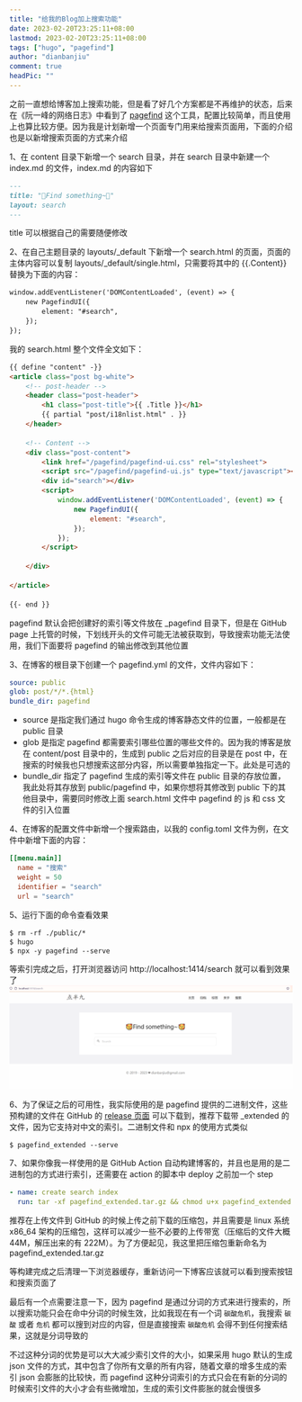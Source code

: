 ```yaml
---
title: "给我的Blog加上搜索功能"
date: 2023-02-20T23:25:11+08:00
lastmod: 2023-02-20T23:25:11+08:00
tags: ["hugo", "pagefind"]
author: "dianbanjiu"
comment: true
headPic: ""
---
```


之前一直想给博客加上搜索功能，但是看了好几个方案都是不再维护的状态，后来在《阮一峰的网络日志》中看到了 [pagefind](https://pagefind.app/) 这个工具，配置比较简单，而且使用上也算比较方便。因为我是计划新增一个页面专门用来给搜索页面用，下面的介绍也是以新增搜索页面的方式来介绍  

1、在 content 目录下新增一个 search 目录，并在 search 目录中新建一个 index.md 的文件，index.md 的内容如下  
```markdown
---
title: "🥰Find something~🥰"
layout: search
---
```
title 可以根据自己的需要随便修改  

2、在自己主题目录的 layouts/_default 下新增一个 search.html 的页面，页面的主体内容可以复制 layouts/_default/single.html，只需要将其中的 {{.Content}} 替换为下面的内容：  
```html
window.addEventListener('DOMContentLoaded', (event) => {
    new PagefindUI({
        element: "#search",
    });
});
```

我的 search.html 整个文件全文如下：  
```html
{{ define "content" -}}
<article class="post bg-white">
    <!-- post-header -->
    <header class="post-header">
        <h1 class="post-title">{{ .Title }}</h1>
        {{ partial "post/i18nlist.html" . }}
    </header>

    <!-- Content -->
    <div class="post-content">
        <link href="/pagefind/pagefind-ui.css" rel="stylesheet">
        <script src="/pagefind/pagefind-ui.js" type="text/javascript"></script>
        <div id="search"></div>
        <script>
            window.addEventListener('DOMContentLoaded', (event) => {
                new PagefindUI({
                    element: "#search",
                });
            });
        </script>

    </div>

</article>

{{- end }}
``` 

pagefind 默认会把创建好的索引等文件放在 _pagefind 目录下，但是在 GitHub page 上托管的时候，下划线开头的文件可能无法被获取到，导致搜索功能无法使用，我们下面要将 pagefind 的输出修改到其他位置  

3、在博客的根目录下创建一个 pagefind.yml 的文件，文件内容如下：  
```yaml
source: public
glob: post/*/*.{html}
bundle_dir: pagefind
```

- source 是指定我们通过 hugo 命令生成的博客静态文件的位置，一般都是在 public 目录  
- glob 是指定 pagefind 都需要索引哪些位置的哪些文件的。因为我的博客是放在 content/post 目录中的，生成到 public 之后对应的目录是在 post 中，在搜索的时候我也只想搜索这部分内容，所以需要单独指定一下。此处是可选的  
- bundle_dir 指定了 pagefind 生成的索引等文件在 public 目录的存放位置，我此处将其存放到 public/pagefind 中，如果你想将其修改到 public 下的其他目录中，需要同时修改上面 search.html 文件中 pagefind 的 js 和 css 文件的引入位置

4、在博客的配置文件中新增一个搜索路由，以我的 config.toml 文件为例，在文件中新增下面的内容：  
```toml
[[menu.main]]
  name = "搜索"
  weight = 50
  identifier = "search"
  url = "search"
```

5、运行下面的命令查看效果  
```shell
$ rm -rf ./public/* 
$ hugo
$ npx -y pagefind --serve
```

等索引完成之后，打开浏览器访问 http://localhost:1414/search 就可以看到效果了  
![](/img/pagefind_search_show.png)  

6、为了保证之后的可用性，我实际使用的是 pagefind 提供的二进制文件，这些预构建的文件在 GitHub 的 [release 页面](https://github.com/CloudCannon/pagefind/releases) 可以下载到，推荐下载带 _extended 的文件，因为它支持对中文的索引。二进制文件和 npx 的使用方式类似
```shell
$ pagefind_extended --serve
```

7、如果你像我一样使用的是 GitHub Action 自动构建博客的，并且也是用的是二进制包的方式进行索引，还需要在 action 的脚本中 deploy 之前加一个 step  
```yaml
- name: create search index
  run: tar -xf pagefind_extended.tar.gz && chmod u+x pagefind_extended && ./pagefind_extended && rm -f pagefind_extended
```
推荐在上传文件到 GitHub 的时候上传之前下载的压缩包，并且需要是 linux 系统 x86_64 架构的压缩包，这样可以减少一些不必要的上传带宽（压缩后的文件大概 44M，解压出来的有 222M）。为了方便起见，我这里把压缩包重新命名为 pagefind_extended.tar.gz  

等构建完成之后清理一下浏览器缓存，重新访问一下博客应该就可以看到搜索按钮和搜索页面了  

最后有一个点需要注意一下，因为 pagefind 是通过分词的方式来进行搜索的，所以搜索功能只会在命中分词的时候生效，比如我现在有一个词 `碳酸危机`，我搜索 `碳酸` 或者 `危机` 都可以搜到对应的内容，但是直接搜索 `碳酸危机` 会得不到任何搜索结果，这就是分词导致的  

不过这种分词的优势是可以大大减少索引文件的大小，如果采用 hugo 默认的生成 json 文件的方式，其中包含了你所有文章的所有内容，随着文章的增多生成的索引 json 会膨胀的比较快，而 pagefind 这种分词索引的方式只会在有新的分词的时候索引文件的大小才会有些微增加，生成的索引文件膨胀的就会慢很多